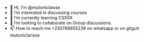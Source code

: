 - 👋 Hi, I’m @mutoniclaisse
- 👀 I’m interested in discussing courses
- 🌱 I’m currently learning CS50X
- 💞️ I’m looking to collaborate on Group discussions.
- 📫 How to reach me +250786655239 on whatsapp or on gitguh mutoniclarisse

<!---
mutoniclaisse/mutoniclaisse is a ✨ special ✨ repository because its `README.md` (this file) appears on your GitHub profile.
You can click the Preview link to take a look at your changes.
--->
